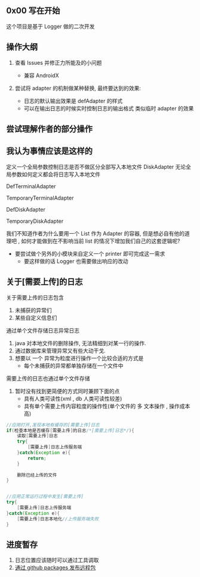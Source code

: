
## 0x00 写在开始
这个项目是基于 Logger 做的二次开发

## 操作大纲
1. 查看 Issues 并修正力所能及的小问题
    - 兼容 AndroidX
    
2. 尝试将 adapter 的机制做某种替换, 最终要达到的效果:
    - 日志的默认输出效果是 defAdapter 的样式
    - 可以在输出日志的时候实时控制日志的输出格式 类似临时 adapter 的效果
    
## 尝试理解作者的部分操作



## 我认为事情应该是这样的

定义一个全局参数控制日志是否不做区分全部写入本地文件
DiskAdapter 无论全局参数如何定义都会将日志写入本地文件

DefTerminalAdapter

TemporaryTerminalAdapter

DefDiskAdapter

TemporaryDiskAdapter

我们不知道作者为什么要用一个 List 作为 Adapter 的容器, 但是想必自有他的道理吧 , 
如何才能做到在不影响当前 list 的情况下增加我们自己的这套逻辑呢?

- 要尝试做个另外的小模块来自定义一个 printer 即可完成这一需求
    - 要这样做的话 Logger 也需要做出响应的改动
    
## 关于[需要上传]的日志

关于需要上传的日志包含
1. 未捕获的异常们
2. 某些自定义信息们


通过单个文件存储日志异常日志
1. java 对本地文件的删除操作, 无法精细到对某一行的操作.
2. 通过数据库来管理异常又有些大动干戈.
3. 想要以 一个 异常为粒度进行操作一个比较合适的方式是
    * 每个未捕获的异常都单独存储在一个文件中

需要上传的日志也通过单个文件存储
1. 暂时没有找到更简便的方式同时兼顾下面的点
    * 具有人类可读性(xml , db 人类可读性较差)
    * 具有单个需要上传内容粒度的操作性(单个文件的 多 文本操作 , 操作成本高)


```java
//应用打开,发现本地有缓存的[需要上传]日志
if(检查本地是否缓存[需要上传]的日志/*[需要上传]日志*/){
    读取[需要上传]日志
    try{
        [需要上传]日志上传服务端
    }catch(Exception e){
        return;
    }
    
    删除已经上传的文件
}


//应用正常运行过程中发生[需要上传]
try{
    [需要上传]日志上传服务端
}catch(Exception e){
    [需要上传]日志本地化//上传服务端失败
}
```

## 进度暂存
1. 日志位置应该随时可以通过工具调取
2. [通过 github packages 发布远程包](https://docs.github.com/cn/packages/publishing-and-managing-packages)






